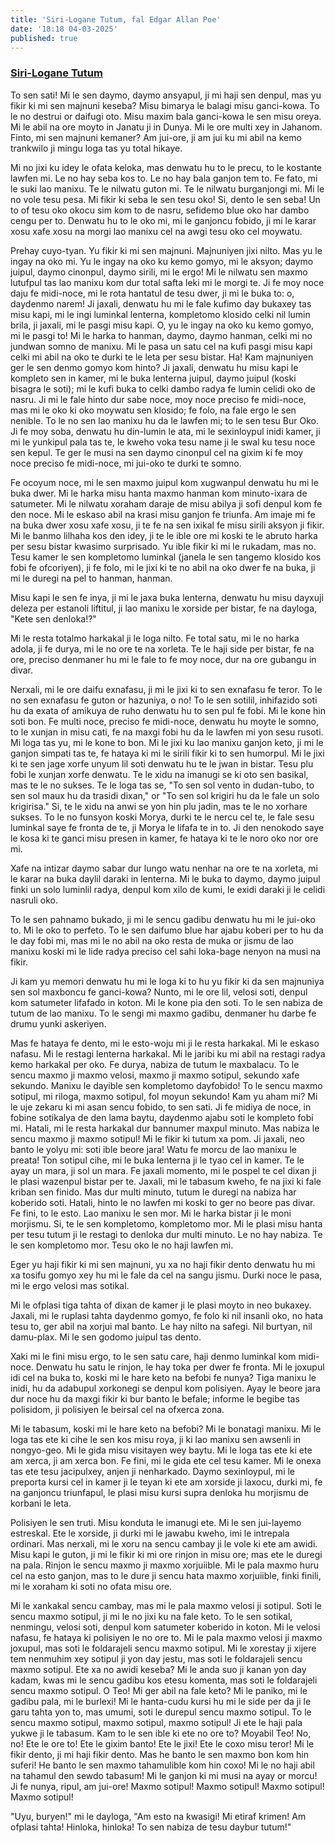 ```yaml
---
title: 'Siri-Logane Tutum, fal Edgar Allan Poe'
date: '18:18 04-03-2025'
published: true
---
```


### [Siri-Logane Tutum](Siri-Logane%2520Tutum.pdf)

To sen sati! Mi le sen daymo, daymo ansyapul, ji mi haji sen denpul, mas yu fikir ki mi sen majnuni keseba? Misu bimarya le balagi misu ganci-kowa. To le no destrui or daifugi oto. Misu maxim bala ganci-kowa le sen misu oreya. Mi le abil na ore moyto in Janatu ji in Dunya. Mi le ore multi xey in Jahanom. Finto, mi sen majnuni kemaner? Am jui-ore, ji am jui ku mi abil na kemo trankwilo ji mingu loga tas yu total hikaye.

Mi no jixi ku idey le ofata keloka, mas denwatu hu to le precu, to le kostante lawfen mi. Le no hay seba kos to. Le no hay bala ganjon tem to. Fe fato, mi le suki lao manixu. Te le nilwatu guton mi. Te le nilwatu burganjongi mi. Mi le no vole tesu pesa. Mi fikir ki seba le sen tesu oko! Si, dento le sen seba! Un to of tesu oko okocu sim kom to de nasru, sefidemo blue oko har dambo cengu per to. Denwatu hu to le oko mi, mi le ganjoncu fobido, ji mi le karar xosu xafe xosu na morgi lao manixu cel na awgi tesu oko cel moywatu.

Prehay cuyo-tyan. Yu fikir ki mi sen majnuni. Majnuniyen jixi nilto. Mas yu le ingay na oko mi. Yu le ingay na oko ku kemo gomyo, mi le aksyon; daymo juipul, daymo cinonpul, daymo sirili, mi le ergo! Mi le nilwatu sen maxmo lutufpul tas lao manixu kom dur total safta leki mi le morgi te. Ji fe moy noce daju fe midi-noce, mi le rota hantatul de tesu dwer, ji mi le buka to: o, daydenmo narem! Ji jaxali, denwatu hu mi le fale kufimo day bukaxey tas misu kapi, mi le ingi luminkal lenterna, kompletomo klosido celki nil lumin brila, ji jaxali, mi le pasgi misu kapi. O, yu le ingay na oko ku kemo gomyo, mi le pasgi to! Mi le harka to hanman, daymo, daymo hanman, celki mi no jundwan somno de manixu. Mi le pasa un satu cel na kufi pasgi misu kapi celki mi abil na oko te durki te le leta per sesu bistar. Ha! Kam majnuniyen ger le sen denmo gomyo kom hinto? Ji jaxali, denwatu hu misu kapi le kompleto sen in kamer, mi le buka lenterna juipul, daymo juipul (koski bisagra le soti); mi le kufi buka to celki dambo radya fe lumin celidi oko de nasru. Ji mi le fale hinto dur sabe noce, moy noce preciso fe midi-noce, mas mi le oko ki oko moywatu sen klosido; fe folo, na fale ergo le sen nenible. To le no sen lao manixu hu da le lawfen mi; to le sen tesu Bur Oko. Ji fe moy soba, denwatu hu din-lumin le ata, mi le sexinloypul inidi kamer, ji mi le yunkipul pala tas te, le kweho voka tesu name ji le swal ku tesu noce sen kepul. Te ger le musi na sen daymo cinonpul cel na gixim ki fe moy noce preciso fe midi-noce, mi jui-oko te durki te somno.

Fe ocoyum noce, mi le sen maxmo juipul kom xugwanpul denwatu hu mi le buka dwer. Mi le harka misu hanta maxmo hanman kom minuto-ixara de satumeter. Mi le nilwatu xoraham daraje de misu abilya ji sofi denpul kom fe den noce. Mi le eskaso abil na krasi misu ganjon fe triunfa. Am imaje mi fe na buka dwer xosu xafe xosu, ji te fe na sen ixikal fe misu sirili aksyon ji fikir. Mi le banmo lilhaha kos den idey, ji te le ible ore mi koski te le abruto harka per sesu bistar kwasimo surprisado. Yu ible fikir ki mi le rukadam, mas no. Tesu kamer le sen kompletomo luminkal (janela le sen tangemo klosido kos fobi fe ofcoriyen), ji fe folo, mi le jixi ki te no abil na oko dwer fe na buka, ji mi le duregi na pel to hanman, hanman.

Misu kapi le sen fe inya, ji mi le jaxa buka lenterna, denwatu hu misu dayxuji deleza per estanoli liftitul, ji lao manixu le xorside per bistar, fe na dayloga, "Kete sen denloka!?"

Mi le resta totalmo harkakal ji le loga nilto. Fe total satu, mi le no harka adola, ji fe durya, mi le no ore te na xorleta. Te le haji side per bistar, fe na ore, preciso denmaner hu mi le fale to fe moy noce, dur na ore gubangu in divar.

Nerxali, mi le ore daifu exnafasu, ji mi le jixi ki to sen exnafasu fe teror. To le no sen exnafasu fe guton or hazuniya, o no! To le sen sotilil, inhifazido soti hu da exata of amikuya de ruho denwatu hu to sen pul fe fobi. Mi le kone hin soti bon. Fe multi noce, preciso fe midi-noce, denwatu hu moyte le somno, to le xunjan in misu cati, fe na maxgi fobi hu da le lawfen mi yon sesu rusoti. Mi loga tas yu, mi le kone to bon. Mi le jixi ku lao manixu ganjon keto, ji mi le ganjon simpati tas te, fe hataya ki mi le sirili fikir ki to sen humorpul. Mi le jixi ki te sen jage xorfe unyum lil soti denwatu hu te le jwan in bistar. Tesu plu fobi le xunjan xorfe denwatu. Te le xidu na imanugi se ki oto sen basikal, mas te le no sukses. Te le loga tas se, "To sen sol vento in dudan-tubo, to sen sol maux hu da trasidi dixan," or "To sen sol krigiri hu da le fale un solo krigirisa." Si, te le xidu na anwi se yon hin plu jadin, mas te le no xorhare sukses. To le no funsyon koski Morya, durki te le nercu cel te, le fale sesu luminkal saye fe fronta de te, ji Morya le lifafa te in to. Ji den nenokodo saye le kosa ki te ganci misu presen in kamer, fe hataya ki te le noro oko nor ore mi.

Xafe na intizar daymo sabar dur lungo watu nenhar na ore te na xorleta, mi le karar na buka daylil daraki in lenterna. Mi le buka to daymo, daymo juipul finki un solo luminlil radya, denpul kom xilo de kumi, le exidi daraki ji le celidi nasruli oko.

To le sen pahnamo bukado, ji mi le sencu gadibu denwatu hu mi le jui-oko to. Mi le oko to perfeto. To le sen daifumo blue har ajabu koberi per to hu da le day fobi mi, mas mi le no abil na oko resta de muka or jismu de lao manixu koski mi le lide radya preciso cel sahi loka-bage nenyon na musi na fikir.

Ji kam yu memori denwatu hu mi le loga ki to hu yu fikir ki da sen majnuniya sen sol maxboncu fe ganci-kowa? Nunto, mi le ore lil, velosi soti, denpul kom satumeter lifafado in koton. Mi le kone pia den soti. To le sen nabiza de tutum de lao manixu. To le sengi mi maxmo gadibu, denmaner hu darbe fe drumu yunki askeriyen.

Mas fe hataya fe dento, mi le esto-woju mi ji le resta harkakal. Mi le eskaso nafasu. Mi le restagi lenterna harkakal. Mi le jaribi ku mi abil na restagi radya kemo harkakal per oko. Fe durya, nabiza de tutum le maxbalacu. To le sencu maxmo ji maxmo velosi, maxmo ji maxmo sotipul, sekundo xafe sekundo. Manixu le dayible sen kompletomo dayfobido! To le sencu maxmo sotipul, mi riloga, maxmo sotipul, fol moyun sekundo! Kam yu aham mi? Mi le uje zekaru ki mi asan sencu fobido, to sen sati. Ji fe midiya de noce, in fobine sotikalya de den lama baytu, daydenmo ajabu soti le kompleto fobi mi. Hatali, mi le resta harkakal dur bannumer maxpul minuto. Mas nabiza le sencu maxmo ji maxmo sotipul! Mi le fikir ki tutum xa pom. Ji jaxali, neo banto le yolyu mi: soti ible beore jara! Watu fe morcu de lao manixu le preata! Ton sotipul cihe, mi le buka lenterna ji le tyao cel in kamer. Te le ayay un mara, ji sol un mara. Fe jaxali momento, mi le pospel te cel dixan ji le plasi wazenpul bistar per te. Jaxali, mi le tabasum kweho, fe na jixi ki fale kriban sen finido. Mas dur multi minuto, tutum le duregi na nabiza har koberido soti. Hatali, hinto le no lawfen mi koski to ger no beore pas divar. Fe fini, to le esto. Lao manixu le sen mor. Mi le harka bistar ji le moni morjismu. Si, te le sen kompletomo, kompletomo mor. Mi le plasi misu hanta per tesu tutum ji le restagi to denloka dur multi minuto. Le no hay nabiza. Te le sen kompletomo mor. Tesu oko le no haji lawfen mi.

Eger yu haji fikir ki mi sen majnuni, yu xa no haji fikir dento denwatu hu mi xa tosifu gomyo xey hu mi le fale da cel na sangu jismu. Durki noce le pasa, mi le ergo velosi mas sotikal.

Mi le ofplasi tiga tahta of dixan de kamer ji le plasi moyto in neo bukaxey. Jaxali, mi le ruplasi tahta daydenmo gomyo, fe folo ki nil insanli oko, no hata tesu to, ger abil na xorjui mal banto. Le hay nilto na safegi. Nil burtyan, nil damu-plax. Mi le sen godomo juipul tas dento.

Xaki mi le fini misu ergo, to le sen satu care, haji denmo luminkal kom midi-noce. Denwatu hu satu le rinjon, le hay toka per dwer fe fronta. Mi le joxupul idi cel na buka to, koski mi le hare keto na befobi fe nunya? Tiga manixu le inidi, hu da adabupul xorkonegi se denpul kom polisiyen. Ayay le beore jara dur noce hu da maxgi fikir ki bur banto le befale; informe le begibe tas polisidom, ji polisiyen le beirsal cel na ofxerca zona.

Mi le tabasum, koski mi le hare keto na befobi? Mi le bonatagi manixu. Mi le loga tas ete ki cihe le sen kos misu roya, ji ki lao manixu sen awsenli in nongyo-geo. Mi le gida misu visitayen wey baytu. Mi le loga tas ete ki ete am xerca, ji am xerca bon. Fe fini, mi le gida ete cel tesu kamer. Mi le onexa tas ete tesu jacipulxey, anjen ji nenharkado. Daymo sexinloypul, mi le preporta kursi cel in kamer ji le teyan ki ete am xorside ji laxocu, durki mi, fe na ganjoncu triunfapul, le plasi misu kursi supra denloka hu morjismu de korbani le leta.

Polisiyen le sen truti. Misu konduta le imanugi ete. Mi le sen jui-layemo estreskal. Ete le xorside, ji durki mi le jawabu kweho, imi le intrepala ordinari. Mas nerxali, mi le xoru na sencu cambay ji le vole ki ete am awidi. Misu kapi le guton, ji mi le fikir ki mi ore rinjon in misu ore; mas ete le duregi na pala. Rinjon le sencu maxmo ji maxmo xorjuiible. Mi le pala maxmo huru cel na esto ganjon, mas to le dure ji sencu hata maxmo xorjuiible, finki finili, mi le xoraham ki soti no ofata misu ore.

Mi le xankakal sencu cambay, mas mi le pala maxmo velosi ji sotipul. Soti le sencu maxmo sotipul, ji mi le no jixi ku na fale keto. To le sen sotikal, nenmingu, velosi soti, denpul kom satumeter koberido in koton. Mi le velosi nafasu, fe hataya ki polisiyen le no ore to. Mi le pala maxmo velosi ji maxmo joxupul, mas soti le foldarajeli sencu maxmo sotipul. Mi le xorestay ji xijere tem nenmuhim xey sotipul ji yon day jestu, mas soti le foldarajeli sencu maxmo sotipul. Ete xa no awidi keseba? Mi le anda suo ji kanan yon day kadam, kwas mi le sencu gadibu kos etesu komenta, mas soti le foldarajeli sencu maxmo sotipul. O Teo! Mi ger abil na fale keto? Mi le paniko, mi le gadibu pala, mi le burlexi! Mi le hanta-cudu kursi hu mi le side per da ji le garu tahta yon to, mas umumi, soti le durepul sencu maxmo sotipul. To le sencu maxmo sotipul, maxmo sotipul, maxmo sotipul! Ji ete le haji pala yukwe ji le tabasum. Kam to le sen ible ki ete no ore to? Moyabil Teo! No, no! Ete le ore to! Ete le gixim banto! Ete le jixi! Ete le coxo misu teror! Mi le fikir dento, ji mi haji fikir dento. Mas he banto le sen maxmo bon kom hin suferi! He banto le sen maxmo tahamulible kom hin coxo! Mi le no haji abil na tahamul den sewdo tabasum! Mi le ganjon ki mi musi na ayay or morcu! Ji fe nunya, ripul, am jui-ore! Maxmo sotipul! Maxmo sotipul! Maxmo sotipul! Maxmo sotipul!

"Uyu, buryen!" mi le dayloga, "Am esto na kwasigi! Mi etiraf krimen! Am ofplasi tahta! Hinloka, hinloka! To sen nabiza de tesu daybur tutum!"
